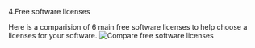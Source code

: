 4.Free software licenses

Here is a comparision of 6 main free software licenses to help choose a licenses for your software.
![Compare free software licenses](pictures/free_software_licenses.png)
